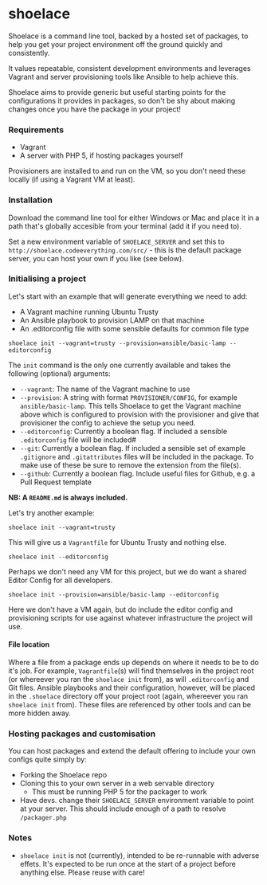 # shoelace

Shoelace is a command line tool, backed by a hosted set of packages, to help you get your project environment off the ground quickly and consistently.

It values repeatable, consistent development environments and leverages Vagrant and server provisioning tools like Ansible to help achieve this.

Shoelace aims to provide generic but useful starting points for the configurations it provides in packages, so don't be shy about making changes once you have the package in your project!

### Requirements

- Vagrant
- A server with PHP 5, if hosting packages yourself

Provisioners are installed to and run on the VM, so you don't need these locally (if using a Vagrant VM at least).

### Installation

Download the command line tool for either Windows or Mac and place it in a path that's globally accesible from your terminal (add it if you need to).

Set a new environment variable of `SHOELACE_SERVER` and set this to `http://shoelace.codeeverything.com/src/` - this is the default package server, you can host your own if you like (see below).

### Initialising a project

Let's start with an example that will generate everything we need to add:
- A Vagrant machine running Ubuntu Trusty
- An Ansible playbook to provision LAMP on that machine
- An .editorconfig file with some sensible defaults for common file type

`shoelace init --vagrant=trusty --provision=ansible/basic-lamp --editorconfig`

The `init` command is the only one currently available and takes the following (optional) arguments:
- `--vagrant`: The name of the Vagrant machine to use
- `--provision`: A string with format `PROVISIONER/CONFIG`, for example `ansible/basic-lamp`. This tells Shoelace to get the Vagrant machine above which is configured to provision with the provisioner and give that provisioner the config to achieve the setup you need.
- `--editorconfig`: Currently a boolean flag. If included a sensible `.editorconfig` file will be included#
- `--git`: Currently a boolean flag. If included a sensible set of example `.gitignore` and `.gitattributes` files will be included in the package. To make use of these be sure to remove the extension from the file(s).
- `--github`: Currently a boolean flag. Include useful files for Github, e.g. a Pull Request template

**NB: A `README.md` is always included.**

Let's try another example:

`shoelace init --vagrant=trusty`

This will give us a `Vagrantfile` for Ubuntu Trusty and nothing else.

`shoelace init --editorconfig`

Perhaps we don't need any VM for this project, but we do want a shared Editor Config for all developers.

`shoelace init --provision=ansible/basic-lamp --editorconfig`

Here we don't have a VM again, but do include the editor config and provisioning scripts for use against whatever infrastructure the project will use.

#### File location

Where a file from a package ends up depends on where it needs to be to do it's job. For example, `Vagrantfile`(s) will find themselves in the project root (or whereever you ran the `shoelace init` from), as will `.editorconfig` and Git files. Ansible playbooks and their configuration, however, will be placed in the `.shoelace` directory off your project root (again, whereever you ran `shoelace init` from). These files are referenced by other tools and can be more hidden away.

### Hosting packages and customisation

You can host packages and extend the default offering to include your own configs quite simply by:
- Forking the Shoelace repo
- Cloning this to your own server in a web servable directory
  - This must be running PHP 5 for the packager to work
- Have devs. change their `SHOELACE_SERVER` environment variable to point at your server. This should include enough of a path to resolve `/packager.php`

### Notes

- `shoelace init` is not (currently), intended to be re-runnable with adverse effets. It's expected to be run once at the start of a project before anything else. Please reuse with care!
